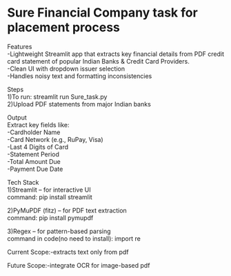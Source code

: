 # Sure Financial Company task for placement process

Features<br>
-Lightweight Streamlit app that extracts key financial details from PDF credit card statement of popular Indian Banks & Credit Card Providers.<br>
-Clean UI with dropdown issuer selection<br>
-Handles noisy text and formatting inconsistencies<br>

Steps<br>
1)To run: streamlit run Sure_task.py<br>
2)Upload PDF statements from major Indian banks<br>

Output<br>
Extract key fields like:<br>
-Cardholder Name<br>
-Card Network (e.g., RuPay, Visa)<br>
-Last 4 Digits of Card<br>
-Statement Period<br>
-Total Amount Due<br>
-Payment Due Date<br>

Tech Stack<br>
1)Streamlit – for interactive UI<br>
command: pip install streamlit<br>

2)PyMuPDF (fitz) – for PDF text extraction<br>
command: pip install pymupdf<br>

3)Regex – for pattern-based parsing<br>
command in code(no need to install): import re<br>

Current Scope:-extracts text only from pdf

Future Scope:-integrate OCR for image-based pdf

